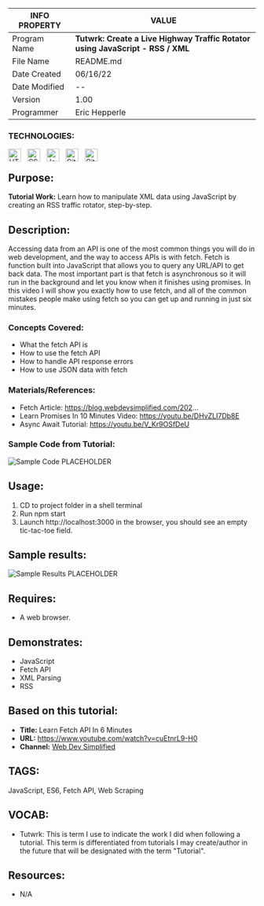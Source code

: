 | INFO PROPERTY | VALUE                                                                          |
| ------------- | ------------------------------------------------------------------------------ |
| Program Name  | **Tutwrk: Create a Live Highway Traffic Rotator using JavaScript - RSS / XML** |
| File Name     | README.md                                                                      |
| Date Created  | 06/16/22                                                                       |
| Date Modified | --                                                                             |
| Version       | 1.00                                                                           |
| Programmer    | Eric Hepperle                                                                  |

### TECHNOLOGIES:

<img align="left" alt="HTML5" title="HTML5" width="26px" src="https://cdn.jsdelivr.net/gh/devicons/devicon/icons/html5/html5-original.svg" style="padding-right:10px;" />
<img align="left" alt="CSS3" title="CSS3" width="26px" src="https://cdn.jsdelivr.net/gh/devicons/devicon/icons/css3/css3-original.svg" style="padding-right:10px;" />
<img align="left" alt="JavaScript" title="JavaScript" width="26px" src="https://cdn.jsdelivr.net/gh/devicons/devicon/icons/javascript/javascript-original.svg" style="padding-right:10px;" />

<img align="left" alt="Git" title="Git" width="26px" src="https://cdn.jsdelivr.net/gh/devicons/devicon/icons/git/git-original.svg" style="padding-right:10px;" />


<img align="left" alt="GitHub" title="GitHub" width="26px" src="https://user-images.githubusercontent.com/3369400/139448065-39a229ba-4b06-434b-bc67-616e2ed80c8f.png" style="padding-right:10px;" />

<br>

## Purpose:
**Tutorial Work:** Learn how to manipulate XML data using JavaScript by creating an RSS traffic rotator, step-by-step.

## Description:

Accessing data from an API is one of the most common things you will do in web development, and the way to access APIs is with fetch. Fetch is function built into JavaScript that allows you to query any URL/API to get back data. The most important part is that fetch is asynchronous so it will run in the background and let you know when it finishes using promises. In this video I will show you exactly how to use fetch, and all of the common mistakes people make using fetch so you can get up and running in just six minutes.

###  Concepts Covered:

- What the fetch API is
- How to use the fetch API
- How to handle API response errors
- How to use JSON data with fetch

### Materials/References:

- Fetch Article: https://blog.webdevsimplified.com/202...
- Learn Promises In 10 Minutes Video: https://youtu.be/DHvZLI7Db8E
- Async Await Tutorial: https://youtu.be/V_Kr9OSfDeU

### Sample Code from Tutorial:

![Sample Code PLACEHOLDER]()

    
## Usage:
1. CD to project folder in a shell terminal
2. Run npm start
3. Launch http://localhost:3000 in the browser, you should see an empty tic-tac-toe field.
    
## Sample results: 

![Sample Results PLACEHOLDER]()

## Requires:
* A web browser.
    
## Demonstrates:
* JavaScript
* Fetch API
* XML Parsing
* RSS

## Based on this tutorial:
- **Title:** Learn Fetch API In 6 Minutes
- **URL:** https://www.youtube.com/watch?v=cuEtnrL9-H0
- **Channel:** [Web Dev Simplified](https://www.youtube.com/c/WebDevSimplified)

## TAGS:
JavaScript, ES6, Fetch API, Web Scraping

## VOCAB:
- Tutwrk: This is term I use to indicate the work I did when following a tutorial. This term is differentiated from tutorials I may create/author in the future that will be designated with the term "Tutorial".

## Resources:
- N/A
